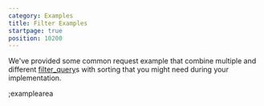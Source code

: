 ```yaml
---
category: Examples
title: Filter Examples
startpage: true
position: 10200
---
```


We've provided some common request example that combine multiple and different [filter_query](#/filter-queries/overview)s with sorting that you might need during your implementation.

;examplearea

